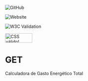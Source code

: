 ![GitHub](https://img.shields.io/github/license/juliaturubia/get)

![Website](https://img.shields.io/website?url=https%3A%2F%2Fjuliaturubia.github.io%2FGET%2F)

![W3C Validation](https://img.shields.io/w3c-validation/html?targetUrl=https%3A%2F%2Fjuliaturubia.github.io%2FGET%2F)







<p>
    <a href="https://jigsaw.w3.org/css-validator/check/referer">
        <img style="border:0;width:88px;height:31px"
            src="https://jigsaw.w3.org/css-validator/images/vcss"
            alt="CSS válido!" />
    </a>
</p>
       


# GET
Calculadora de Gasto Energético Total
